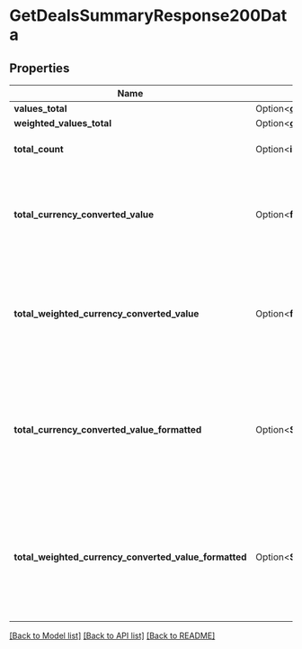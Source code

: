 # GetDealsSummaryResponse200Data

## Properties

Name | Type | Description | Notes
------------ | ------------- | ------------- | -------------
**values_total** | Option<[**crate::models::GetDealsSummaryResponse200DataValuesTotal**](getDealsSummaryResponse200_data_values_total.md)> |  | [optional]
**weighted_values_total** | Option<[**crate::models::GetDealsSummaryResponse200DataWeightedValuesTotal**](getDealsSummaryResponse200_data_weighted_values_total.md)> |  | [optional]
**total_count** | Option<**i32**> | The total number of deals | [optional]
**total_currency_converted_value** | Option<**f32**> | The total value of deals converted into the company default currency | [optional]
**total_weighted_currency_converted_value** | Option<**f32**> | The total weighted value of deals converted into the company default currency | [optional]
**total_currency_converted_value_formatted** | Option<**String**> | The total converted value of deals formatted with the company default currency. E.g. US$5,100.96 | [optional]
**total_weighted_currency_converted_value_formatted** | Option<**String**> | The total weighted value of deals formatted with the company default currency. E.g. US$5,100.96 | [optional]

[[Back to Model list]](../README.md#documentation-for-models) [[Back to API list]](../README.md#documentation-for-api-endpoints) [[Back to README]](../README.md)



